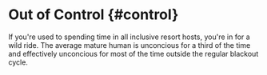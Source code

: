 # Out of Control {#control}

If you're used to spending time in all inclusive resort hosts, you're in for a wild ride. The average mature human is unconcious for a third of the time and effectively unconcious for most of the time outside the regular blackout cycle. 





